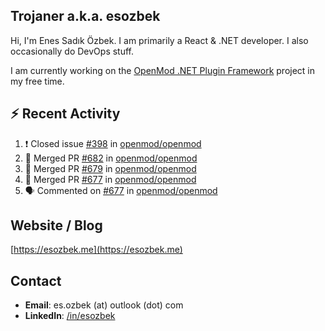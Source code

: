 ##  Trojaner a.k.a. esozbek
Hi, I'm Enes Sadık Özbek. I am primarily a React & .NET developer. I also occasionally do DevOps stuff.

I am currently working on the [OpenMod .NET Plugin Framework](https://github.com/openmod/openmod) project in my free time. 

## :zap: Recent Activity

<!--START_SECTION:activity-->
1. ❗️ Closed issue [#398](https://github.com/openmod/openmod/issues/398) in [openmod/openmod](https://github.com/openmod/openmod)
2. 🎉 Merged PR [#682](https://github.com/openmod/openmod/pull/682) in [openmod/openmod](https://github.com/openmod/openmod)
3. 🎉 Merged PR [#679](https://github.com/openmod/openmod/pull/679) in [openmod/openmod](https://github.com/openmod/openmod)
4. 🎉 Merged PR [#677](https://github.com/openmod/openmod/pull/677) in [openmod/openmod](https://github.com/openmod/openmod)
5. 🗣 Commented on [#677](https://github.com/openmod/openmod/issues/677) in [openmod/openmod](https://github.com/openmod/openmod)
<!--END_SECTION:activity-->

## Website / Blog
[https://esozbek.me](https://esozbek.me)

## Contact
- **Email**: es.ozbek (at) outlook (dot) com
- **LinkedIn**: [/in/esozbek](https://linkedin.com/in/esozbek)
